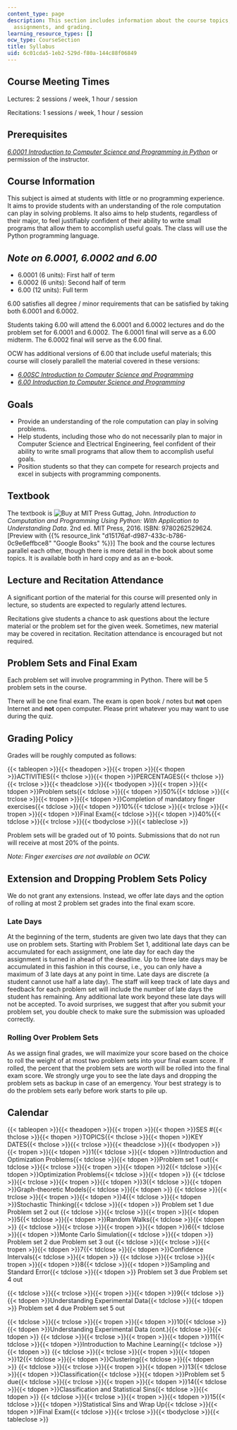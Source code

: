 ```yaml
---
content_type: page
description: This section includes information about the course topics, readings,
  assignments, and grading.
learning_resource_types: []
ocw_type: CourseSection
title: Syllabus
uid: 6c01cda5-1eb2-529d-f80a-144c88f06849
---
```

## Course Meeting Times

Lectures: 2 sessions / week, 1 hour / session

Recitations: 1 sessions / week, 1 hour / session

## Prerequisites

[_6.0001 Introduction to Computer Science and Programming in Python_](/courses/6-0001-introduction-to-computer-science-and-programming-in-python-fall-2016) or permission of the instructor.

## Course Information

This subject is aimed at students with little or no programming experience. It aims to provide students with an understanding of the role computation can play in solving problems. It also aims to help students, regardless of their major, to feel justifiably confident of their ability to write small programs that allow them to accomplish useful goals. The class will use the Python programming language.

## _Note on 6.0001, 6.0002 and 6.00_

- 6.0001 (6 units): First half of term
- 6.0002 (6 units): Second half of term
- 6.00 (12 units): Full term

6.00 satisfies all degree / minor requirements that can be satisfied by taking both 6.0001 and 6.0002.

Students taking 6.00 will attend the 6.0001 and 6.0002 lectures and do the problem set for 6.0001 and 6.0002. The 6.0001 final will serve as a 6.00 midterm. The 6.0002 final will serve as the 6.00 final.

OCW has additional versions of 6.00 that include useful materials; this course will closely parallell the material covered in these versions:

- [_6.00SC Introduction to Computer Science and Programming_](/courses/6-00sc-introduction-to-computer-science-and-programming-spring-2011)
- [_6.00 Introduction to Computer Science and Programming_](/courses/6-00-introduction-to-computer-science-and-programming-fall-2008)

## Goals

- Provide an understanding of the role computation can play in solving problems.
- Help students, including those who do not necessarily plan to major in Computer Science and Electrical Engineering, feel confident of their ability to write small programs that allow them to accomplish useful goals.
- Position students so that they can compete for research projects and excel in subjects with programming components.

## Textbook

The textbook is ![Buy at MIT Press](/images/mp_logo.gif) Guttag, John. _Introduction to Computation and Programming Using Python: With Application to Understanding Data_. 2nd ed. MIT Press, 2016. ISBN: 9780262529624. \[Preview with {{% resource_link "d15176af-d987-433c-b786-0c9e6effbce8" "Google Books" %}}\] The book and the course lectures parallel each other, though there is more detail in the book about some topics. It is available both in hard copy and as an e-book.

## Lecture and Recitation Attendance

A significant portion of the material for this course will presented only in lecture, so students are expected to regularly attend lectures.

Recitations give students a chance to ask questions about the lecture material or the problem set for the given week. Sometimes, new material may be covered in recitation. Recitation attendance is encouraged but not required.

## Problem Sets and Final Exam

Each problem set will involve programming in Python. There will be 5 problem sets in the course.

There will be one final exam. The exam is open book / notes but **not** open Internet and **not** open computer. Please print whatever you may want to use during the quiz.

## Grading Policy

Grades will be roughly computed as follows:

{{< tableopen >}}{{< theadopen >}}{{< tropen >}}{{< thopen >}}ACTIVITIES{{< thclose >}}{{< thopen >}}PERCENTAGES{{< thclose >}}{{< trclose >}}{{< theadclose >}}{{< tbodyopen >}}{{< tropen >}}{{< tdopen >}}Problem sets{{< tdclose >}}{{< tdopen >}}50%{{< tdclose >}}{{< trclose >}}{{< tropen >}}{{< tdopen >}}Completion of mandatory finger exercises{{< tdclose >}}{{< tdopen >}}10%{{< tdclose >}}{{< trclose >}}{{< tropen >}}{{< tdopen >}}Final Exam{{< tdclose >}}{{< tdopen >}}40%{{< tdclose >}}{{< trclose >}}{{< tbodyclose >}}{{< tableclose >}}

Problem sets will be graded out of 10 points. Submissions that do not run will receive at most 20% of the points.

_Note: Finger exercises are not available on OCW._

## Extension and Dropping Problem Sets Policy

We do not grant any extensions. Instead, we offer late days and the option of rolling at most 2 problem set grades into the final exam score.

### Late Days

At the beginning of the term, students are given two late days that they can use on problem sets. Starting with Problem Set 1, additional late days can be accumulated for each assignment, one late day for each day the assignment is turned in ahead of the deadline. Up to three late days may be accumulated in this fashion in this course, i.e., you can only have a maximum of 3 late days at any point in time. Late days are discrete (a student cannot use half a late day). The staff will keep track of late days and feedback for each problem set will include the number of late days the student has remaining. Any additional late work beyond these late days will not be accepted. To avoid surprises, we suggest that after you submit your problem set, you double check to make sure the submission was uploaded correctly.

### Rolling Over Problem Sets

As we assign final grades, we will maximize your score based on the choice to roll the weight of at most two problem sets into your final exam score. If rolled, the percent that the problem sets are worth will be rolled into the final exam score. We strongly urge you to see the late days and dropping the problem sets as backup in case of an emergency. Your best strategy is to do the problem sets early before work starts to pile up.

## Calendar

{{< tableopen >}}{{< theadopen >}}{{< tropen >}}{{< thopen >}}SES #{{< thclose >}}{{< thopen >}}TOPICS{{< thclose >}}{{< thopen >}}KEY DATES{{< thclose >}}{{< trclose >}}{{< theadclose >}}{{< tbodyopen >}}{{< tropen >}}{{< tdopen >}}1{{< tdclose >}}{{< tdopen >}}Introduction and Optimization Problems{{< tdclose >}}{{< tdopen >}}Problem set 1 out{{< tdclose >}}{{< trclose >}}{{< tropen >}}{{< tdopen >}}2{{< tdclose >}}{{< tdopen >}}Optimization Problems{{< tdclose >}}{{< tdopen >}} {{< tdclose >}}{{< trclose >}}{{< tropen >}}{{< tdopen >}}3{{< tdclose >}}{{< tdopen >}}Graph-theoretic Models{{< tdclose >}}{{< tdopen >}} {{< tdclose >}}{{< trclose >}}{{< tropen >}}{{< tdopen >}}4{{< tdclose >}}{{< tdopen >}}Stochastic Thinking{{< tdclose >}}{{< tdopen >}}
Problem set 1 due
Problem set 2 out
{{< tdclose >}}{{< trclose >}}{{< tropen >}}{{< tdopen >}}5{{< tdclose >}}{{< tdopen >}}Random Walks{{< tdclose >}}{{< tdopen >}} {{< tdclose >}}{{< trclose >}}{{< tropen >}}{{< tdopen >}}6{{< tdclose >}}{{< tdopen >}}Monte Carlo Simulation{{< tdclose >}}{{< tdopen >}}
Problem set 2 due
Problem set 3 out
{{< tdclose >}}{{< trclose >}}{{< tropen >}}{{< tdopen >}}7{{< tdclose >}}{{< tdopen >}}Confidence Intervals{{< tdclose >}}{{< tdopen >}} {{< tdclose >}}{{< trclose >}}{{< tropen >}}{{< tdopen >}}8{{< tdclose >}}{{< tdopen >}}Sampling and Standard Error{{< tdclose >}}{{< tdopen >}}
Problem set 3 due
Problem set 4 out

{{< tdclose >}}{{< trclose >}}{{< tropen >}}{{< tdopen >}}9{{< tdclose >}}{{< tdopen >}}Understanding Experimental Data{{< tdclose >}}{{< tdopen >}}
Problem set 4 due
Problem set 5 out

{{< tdclose >}}{{< trclose >}}{{< tropen >}}{{< tdopen >}}10{{< tdclose >}}{{< tdopen >}}Understanding Experimental Data (cont.){{< tdclose >}}{{< tdopen >}} {{< tdclose >}}{{< trclose >}}{{< tropen >}}{{< tdopen >}}11{{< tdclose >}}{{< tdopen >}}Introduction to Machine Learning{{< tdclose >}}{{< tdopen >}} {{< tdclose >}}{{< trclose >}}{{< tropen >}}{{< tdopen >}}12{{< tdclose >}}{{< tdopen >}}Clustering{{< tdclose >}}{{< tdopen >}} {{< tdclose >}}{{< trclose >}}{{< tropen >}}{{< tdopen >}}13{{< tdclose >}}{{< tdopen >}}Classification{{< tdclose >}}{{< tdopen >}}Problem set 5 due{{< tdclose >}}{{< trclose >}}{{< tropen >}}{{< tdopen >}}14{{< tdclose >}}{{< tdopen >}}Classification and Statistical Sins{{< tdclose >}}{{< tdopen >}} {{< tdclose >}}{{< trclose >}}{{< tropen >}}{{< tdopen >}}15{{< tdclose >}}{{< tdopen >}}Statistical Sins and Wrap Up{{< tdclose >}}{{< tdopen >}}Final Exam{{< tdclose >}}{{< trclose >}}{{< tbodyclose >}}{{< tableclose >}}